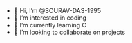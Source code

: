- 👋 Hi, I’m @SOURAV-DAS-1995
- 👀 I’m interested in coding
- 🌱 I’m currently learning C
- 💞️ I’m looking to collaborate on projects


<!---
SOURAV-DAS-1995/SOURAV-DAS-1995 is a ✨ special ✨ repository because its `README.md` (this file) appears on your GitHub profile.
You can click the Preview link to take a look at your changes.
--->

